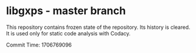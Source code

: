 # libgxps - master branch

This repository contains frozen state of the repository.
Its history is cleared. It is used only for static code
analysis with Codacy.

Commit Time: 1706769096